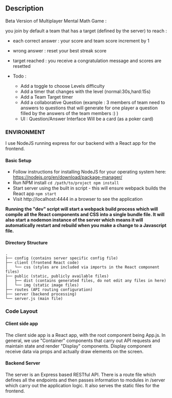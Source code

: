 ## Description

Beta Version of Multiplayer Mental Math Game :

you join by default a team that has a target (defined by the server) to reach :
- each correct answer : your score and team score increment by 1
- wrong answer : reset your best streak score 
- target reached : you receive a congratulation message and scores are resetted 


- Todo :
  - Add a toggle to choose Levels difficulty
  - Add a timer  that changes with the level  (normal:30s,hard:15s)
  - Add a Team Target timer 
  - Add a collaborative Question (example : 3 members of team need to answers to questions that will generate for one player a question filled by the answers of the team members :) )
  - UI : Question/Answer Interface Will be a card (as a poker card)      


### ENVIRONMENT

I use NodeJS running express for our backend with a React app for the frontend.

#### Basic Setup

- Follow instructions for installing NodeJS for your operating system here: https://nodejs.org/en/download/package-manager/
- Run NPM install
  `cd /path/to/project npm install`
- Start server using the built in script - this will ensure webpack builds the React app
  `npm start`
- Visit http://localhost:4444 in a browser to see the application

**Running the "dev" script will start a webpack build process which will compile all the React components and CSS into a single bundle file. It will also start a nodemon instance of the server which means it will automatically restart and rebuild when you make a change to a Javascript file.**

#### Directory Structure

```
.
├── config (contains server specific config file)
├── client (frontend React code)
│   └── css (styles are included via imports in the React component files)
├── public (static, publicly available files)
│   ├── dist (contains generated files, do not edit any files in here)
│   └── img (static image files)
├── routes (API routing configuration)
├── server (backend processing)
└── server.js (main file)
```

### Code Layout

#### Client side app

The client side app is a React app, with the root component being App.js. In general, we use "Container" components that carry out API requests and maintain state and render "Display" components. Display component receive data via props and actually draw elements on the screen.

#### Backend Server

The server is an Express based RESTful API. There is a route file which defines all the endpoints and then passes information to modules in /server which carry out the application logic. It also serves the static files for the frontend.

